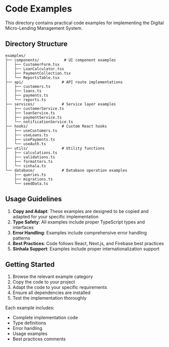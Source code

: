 # Code Examples

This directory contains practical code examples for implementing the Digital Micro-Lending Management System.

## Directory Structure

```
examples/
├── components/           # UI component examples
│   ├── CustomerForm.tsx
│   ├── LoanCalculator.tsx
│   ├── PaymentCollection.tsx
│   └── ReportsTable.tsx
├── api/                 # API route implementations
│   ├── customers.ts
│   ├── loans.ts
│   ├── payments.ts
│   └── reports.ts
├── services/            # Service layer examples
│   ├── customerService.ts
│   ├── loanService.ts
│   ├── paymentService.ts
│   └── notificationService.ts
├── hooks/               # Custom React hooks
│   ├── useCustomers.ts
│   ├── useLoans.ts
│   ├── usePayments.ts
│   └── useAuth.ts
├── utils/               # Utility functions
│   ├── calculations.ts
│   ├── validations.ts
│   ├── formatters.ts
│   └── sinhala.ts
└── database/            # Database operation examples
    ├── queries.ts
    ├── migrations.ts
    └── seedData.ts
```

## Usage Guidelines

1. **Copy and Adapt**: These examples are designed to be copied and adapted for your specific implementation
2. **Type Safety**: All examples include proper TypeScript types and interfaces
3. **Error Handling**: Examples include comprehensive error handling patterns
4. **Best Practices**: Code follows React, Next.js, and Firebase best practices
5. **Sinhala Support**: Examples include proper internationalization support

## Getting Started

1. Browse the relevant example category
2. Copy the code to your project
3. Adapt the code to your specific requirements
4. Ensure all dependencies are installed
5. Test the implementation thoroughly

Each example includes:
- Complete implementation code
- Type definitions
- Error handling
- Usage examples
- Best practices comments